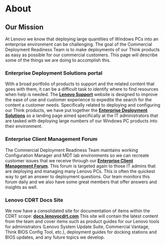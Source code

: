 # About

## Our Mission

At Lenovo we know that deploying large quantities of Windows PCs into an enterprise environment can be challenging.  The goal of the Commercial Deployment Readiness Team is to make deployments of our Think products as easy as possible for our commercial customers.  This page will describe some of the things we are doing to accomplish this.

### Enterprise Deployment Solutions portal

With a broad portfolio of products to support and the related content that goes with them, it can be a difficult task to identify where to find resources when help is needed.  The [**Lenovo Support**](https://pcsupport.lenovo.com) website is designed to improve the ease of use and customer experience to expedite the search for the content a customer needs.  Specifically related to deploying and configuring our Think products, we have put together the [**Enterprise Deployment Solutions**](https://support.lenovo.com/us/en/solutions/ht104232) as a landing page aimed specifically at the IT administrators that are tasked with deploying large numbers of our Windows PC products into their environment.

### Enterprise Client Management Forum

The Commercial Deployment Readiness Team maintains working Configuration Manager and MDT lab environments so we can recreate customer issues that we receive through our [**Enterprise Client Management Forum**](http://forums.lenovo.com/t5/Enterprise-Management-Board/bd-p/sa01_eg). This forum is targeted again to those IT admins that are deploying and managing many Lenovo PCs.  This is often the quickest way to get an answer to deployment questions. Our team monitors this forum daily and we also have some great members that offer answers and insights as well.

### Lenovo CDRT Docs Site

We now have a consolidated site for documentation of items within the CDRT scope:  [**docs.lenovocdrt.com**](https://docs.lenovocdrt.com/#/) This site will contain the latest content from the team and cover items such as product guides for our Lenovo tools for administrators (Lenovo System Update Suite, Commercial Vantage, Think BIOS Config Tool, etc.), deployment guides for docking stations and BIOS updates, and any future topics we develop.
